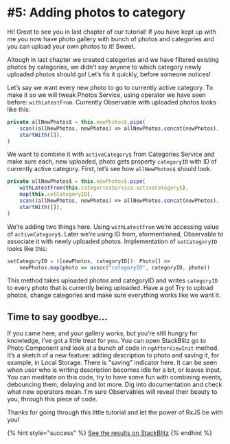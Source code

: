 # \#5: Adding photos to category

Hi! Great to see you in last chapter of our tutorial! If you have kept up with me you now have photo gallery with bunch of photos and categories and you can upload your own photos to it! Sweet.

Altough in last chapter we created categories and we have filtered existing photos by categories, we didn’t say anyone to which category newly uploaded photos should go! Let’s fix it quickly, before someone notices!

Let’s say we want every new photo to go to currently active category. To make it so we will tweak Photos Service, using operator we have seen before: `withLatestFrom`. Currently Observable with uploaded photos looks like this:

```typescript
private allNewPhotos$ = this.newPhotos$.pipe(
    scan((allNewPhotos, newPhotos) => allNewPhotos.concat(newPhotos), []),
    startWith([]),
)
```

We want to combine it with `activeCategory$` from Categories Service and make sure each, new uploaded, photo gets property `categoryID` with ID of currently active category. First, let’s see how `allNewPhotos$` should look.

```typescript
private allNewPhotos$ = this.newPhotos$.pipe(
    withLatestFrom(this.categoriesService.activeCategory$),
    map(this.setCategoryID),
    scan((allNewPhotos, newPhotos) => allNewPhotos.concat(newPhotos), []),
    startWith([]),
)
```

We’re adding two things here. Using `withLatestFrom` we’re accessing value of `activeCategory$`. Later we’re using ID from, aformentioned, Observable to associate it with newly uploaded photos. Implementation of `setCategoryID` looks like this:

```typescript
setCategoryID = ([newPhotos, categoryID]): Photo[] =>
    newPhotos.map(photo => assoc("categoryID", categoryID, photo))
```

This method takes uploaded photos and categoryID and writes `categoryID` to every photo that is currently being uploaded. Have a go! Try to upload photos, change categories and make sure everything works like we want it.

## Time to say goodbye…

If you came here, and your gallery works, but you’re still hungry for knowledge, I’ve got a little treat for you. You can open StackBlitz go to Photo Component and look at a bunch of code in `ngAfterViewInit` method. It’s a sketch of a new feature: adding description to photo and saving it, for example, in Local Storage. There is "saving" indicator here. It can be seen when user who is writing description becomes idle for a bit, or leaves input. You can meditate on this code, try to have some fun with combining events, debouncing them, delaying and lot more. Dig into documentation and check what new operators mean. I’m sure Observables will reveal their beauty to you, through this piece of code.

Thanks for going through this little tutorial and let the power of RxJS be with you!

{% hint style="success" %}
[See the results on StackBlitz](https://stackblitz.com/github/jonki/observable-gallery/tree/master/examples/3_05-add-photo-to-category/)
{% endhint %}

